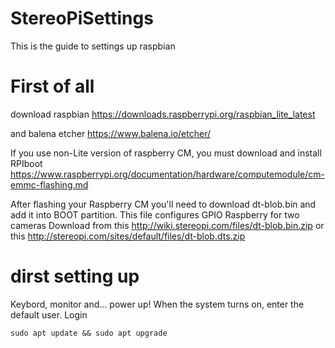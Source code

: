 # StereoPiSettings
This is the guide to settings up raspbian

# First of all 
download raspbian <https://downloads.raspberrypi.org/raspbian_lite_latest>

and balena etcher <https://www.balena.io/etcher/>

If you use non-Lite version of raspberry CM, you must download and install RPIboot <https://www.raspberrypi.org/documentation/hardware/computemodule/cm-emmc-flashing.md>

After flashing your Raspberry CM you'll need to download dt-blob.bin and add it into BOOT partition. This file configures GPIO Raspberry for two cameras
Download from this <http://wiki.stereopi.com/files/dt-blob.bin.zip>
or this <http://stereopi.com/sites/default/files/dt-blob.dts.zip>

# dirst setting up
Keybord, monitor and... power up! When the system turns on, enter the default user. Login

    sudo apt update && sudo apt upgrade
